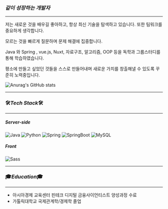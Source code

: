### *같이 성장하는 개발자*      
***
저는 새로운 것을 배우길 좋아하고, 항상 최신 기술을 탐색하고 있습니다. 또한 팀워크를 중요하게 생각합니다.   

모르는 것을 빠르게 질문하며 문제 해결에 집중합니다.   

Java 와 Spring , vue.js, Nuxt, 자료구조, 알고리즘, OOP 등을 독학과 그룹스터디를 통해 학습하였습니다.   

평소에 만들고 싶었던 것들을 스스로 만들어내며 새로운 가치를 창출해낼 수 있도록 꾸준히 노력중입니다.   

![Anurag's GitHub stats](https://github-readme-stats.vercel.app/api?username=lazerfit&theme=noctis_minimus&show_icons=true)

***



### 🛠️*Tech Stack*🛠️   
***
##### Server-side   

![Java](https://img.shields.io/badge/java-%23ED8B00.svg?style=for-the-badge&logo=openjdk&logoColor=white)
![Python](https://img.shields.io/badge/python-3670A0?style=for-the-badge&logo=python&logoColor=ffdd54)
![Spring](https://img.shields.io/badge/spring-%236DB33F.svg?style=for-the-badge&logo=spring&logoColor=white)
![SpringBoot](https://img.shields.io/badge/springboot-6DB33F?style=for-the-badge&logo=springboot&logoColor=white)
![MySQL](https://img.shields.io/badge/mysql-%2300f.svg?style=for-the-badge&logo=mysql&logoColor=white)

##### Front

![Sass](https://img.shields.io/badge/sass-#CC6699?style=for-the-badge&logo=sass&logoColor=white)

***
### 🎓*Education*🎓   
***
- 아시아경제 교육센터 핀테크 디지털 금융사이언티스트 양성과정 수료
- 가톨릭대학교 국제관계학/경제학 졸업
